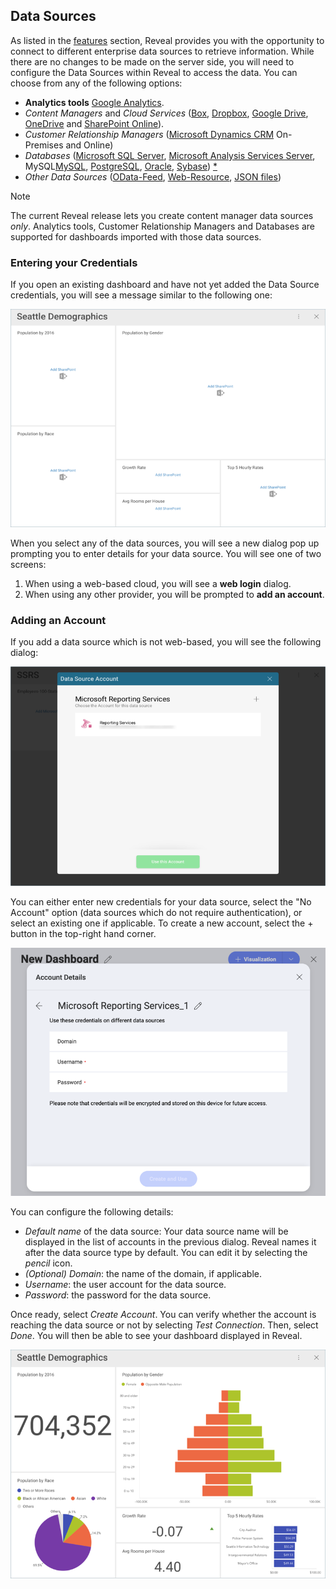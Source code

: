 ## Data Sources

As listed in the [features](~/en/general/feature-matrix.md) section, Reveal provides you with the opportunity to connect to different enterprise data sources to retrieve information. While there are no changes to be made on the server side, you will need to configure the Data Sources within Reveal to access the data. You can choose from any of the following options:

* **Analytics tools** [Google Analytics](google-analytics.md).
* *Content Managers* and *Cloud Services* ([Box](box.md), [Dropbox](dropbox.md),  [Google Drive](google-drive.md),  [OneDrive](onedrive.md) and [SharePoint Online](sharepoint.md)).
* *Customer Relationship Managers* ([Microsoft Dynamics CRM](microsoft-dynamics-crm.md) On-Premises and Online)
* *Databases* ([Microsoft SQL Server](microsoft-sql-server.md),  [Microsoft Analysis Services Server](configuring-microsoft-analysis-services.md),  MySQL[MySQL](mysql.md), [PostgreSQL](postgresql.md), [Oracle](oracle.md), [Sybase](sybase.md)) [*](~/en/general/feature-matrix.html#databases-web)
* *Other Data Sources* ([OData-Feed](odatafeed.md), [Web-Resource](web-resource.md), [JSON files](working-with-json-files.md))

> [!NOTE]
> The current Reveal release lets you create content manager data sources _only_. Analytics tools, Customer Relationship Managers and Databases are supported for dashboards imported with those data sources.

### Entering your Credentials

If you open an existing dashboard and have not yet added the Data Source credentials, you will see a message similar to the following one:

![addingdatasourceaccount_all](images/addingdatasourceaccount_all.png)

When you select any of the data sources, you will see a new dialog pop up prompting you to enter details for your data source. You will see one of two screens:

1. When using a web-based cloud, you will see a **web login** dialog.
2. When using any other provider, you will be prompted to **add an account**.

<a name='adding-account'></a>
### Adding an Account

If you add a data source which is not web-based, you will see the following dialog:

![Adding Account](images/Adding-Account-All.png)

You can either enter new credentials for your data source, select the "No Account" option (data sources which do not require authentication), or select an existing one if applicable. To create a new account, select the + button in the top-right hand corner.

![Creating-New-Account](images/Creating-New-Account.png)

You can configure the following details:

* *Default name* of the data source: Your data source name will be displayed in the list of accounts in the previous dialog. Reveal names it after the data source type by default. You can edit it by selecting the *pencil* icon.
* _(Optional)_ *Domain*: the name of the domain, if applicable.
* *Username*: the user account for the data source.
* *Password*: the password for the data source.

Once ready, select *Create Account*. You can verify whether the account is reaching the data source or not by selecting _Test Connection_. Then, select *Done*. You will then be able to see your dashboard displayed in Reveal.

![Email Efforts Credentials dashboard](images/EmailEffortsCredentials.png)
